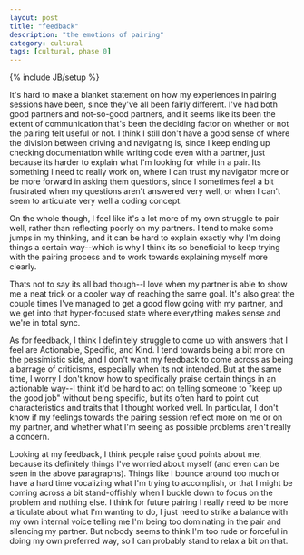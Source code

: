 ```yaml
---
layout: post
title: "feedback"
description: "the emotions of pairing"
category: cultural
tags: [cultural, phase 0]
---
```

{% include JB/setup %}

It's hard to make a blanket statement on how my experiences in pairing sessions have been, since they've all been fairly different. I've had both good partners and not-so-good partners, and it seems like its been the extent of communication that's been the deciding factor on whether or not the pairing felt useful or not. I think I still don't have a good sense of where the division between driving and navigating is, since I keep ending up checking documentation while writing code even with a partner, just because its harder to explain what I'm looking for while in a pair. Its something I need to really work on, where I can trust my navigator more or be more forward in asking them questions, since I sometimes feel a bit frustrated when my questions aren't answered very well, or when I can't seem to articulate very well a coding concept.

On the whole though, I feel like it's a lot more of my own struggle to pair well, rather than reflecting poorly on my partners. I tend to make some jumps in my thinking, and it can be hard to explain exactly why I'm doing things a certain way--which is why I think its so beneficial to keep trying with the pairing process and to work towards explaining myself more clearly.

Thats not to say its all bad though--I love when my partner is able to show me a neat trick or a cooler way of reaching the same goal. It's also great the couple times I've managed to get a good flow going with my partner, and we get into that hyper-focused state where everything makes sense and we're in total sync.

As for feedback, I think I definitely struggle to come up with answers that I feel are Actionable, Specific, and Kind. I tend towards being a bit more on the pessimistic side, and I don't want my feedback to come across as being a barrage of criticisms, especially when its not intended. But at the same time, I worry I don't know how to specifically praise certain things in an actionable way--I think it'd be hard to act on telling someone to "keep up the good job" without being specific, but its often hard to point out characteristics and traits that I thought worked well. In particular, I don't know if my feelings towards the pairing session reflect more on me or on my partner, and whether what I'm seeing as possible problems aren't really a concern.

Looking at my feedback, I think people raise good points about me, because its definitely things I've worried about myself (and even can be seen in the above paragraphs). Things like I bounce around too much or have a hard time vocalizing what I'm trying to accomplish, or that I might be coming across a bit stand-offishly when I buckle down to focus on the problem and nothing else. I think for future pairing I really need to be more articulate about what I'm wanting to do, I just need to strike a balance with my own internal voice telling me I'm being too dominating in the pair and silencing my partner. But nobody seems to think I'm too rude or forceful in doing my own preferred way, so I can probably stand to relax a bit on that.
